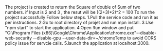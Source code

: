 The project is created to return the Square of double of Sum of two numbers.
 if Input is 2 and 3 , the resut will be ((2+3)*2)^2 = 100
To run the project succsssfully Follow below steps.
  1.Pull the service code and run it as per instructions.
  2.Go to root directory of projet and run mpn install.
  3.Use "npm start" to start the application.
  4.Open Run window and put "C:\Program Files (x86)\Google\Chrome\Application\chrome.exe"--disable-web-security --disable-gpu --user-data-dir=~/chromeTemp to avoid CORS policy           issue for servcie calls.
  5.launch the application at localhost:3000.
